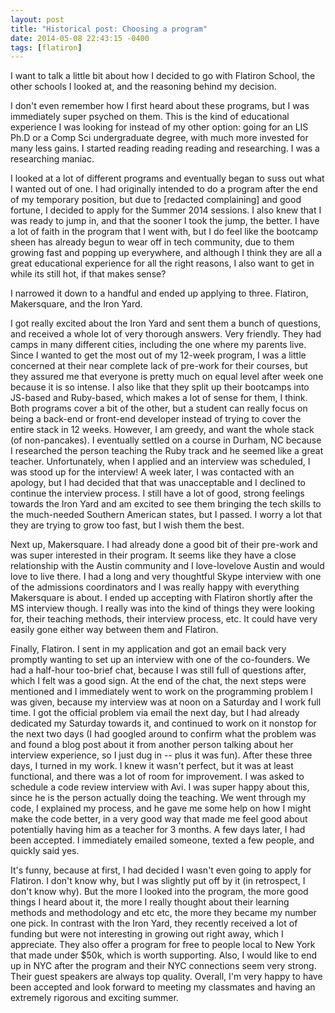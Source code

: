```yaml
---
layout: post
title: "Historical post: Choosing a program"
date: 2014-05-08 22:43:15 -0400
tags: [flatiron]
---
```


I want to talk a little bit about how I decided to go with Flatiron School, the other schools I looked at, and the reasoning behind my decision.

I don't even remember how I first heard about these programs, but I was immediately super psyched on them. This is the kind of educational experience I was looking for instead of my other option: going for an LIS Ph.D or a Comp Sci undergraduate degree, with much more invested for many less gains. I started reading reading reading and researching. I was a researching maniac. 

I looked at a lot of different programs and eventually began to suss out what I wanted out of one. I had originally intended to do a program after the end of my temporary position, but due to [redacted complaining] and good fortune, I decided to apply for the Summer 2014 sessions. I also knew that I was ready to jump in, and that the sooner I took the jump, the better. I have a lot of faith in the program that I went with, but I do feel like the bootcamp sheen has already begun to wear off in tech community, due to them growing fast and popping up everywhere, and although I think they are all a great educational experience for all the right reasons, I also want to get in while its still hot, if that makes sense? 

I narrowed it down to a handful and ended up applying to three. Flatiron, Makersquare, and the Iron Yard.

I got really excited about the Iron Yard and sent them a bunch of questions, and received a whole lot of very thorough answers. Very friendly. They had camps in many different cities, including the one where my parents live. Since I wanted to get the most out of my 12-week program, I was a little concerned at their near complete lack of pre-work for their courses, but they assured me that everyone is pretty much on equal level after week one because it is so intense. I also like that they split up their bootcamps into JS-based and Ruby-based, which makes a lot of sense for them, I think. Both programs cover a bit of the other, but a student can really focus on being a back-end or front-end developer instead of trying to cover the entire stack in 12 weeks. However, I am greedy, and want the whole stack (of non-pancakes). I eventually settled on a course in Durham, NC because I researched the person teaching the Ruby track and he seemed like a great teacher. Unfortunately, when I applied and an interview was scheduled, I was stood up for the interview! A week later, I was contacted with an apology, but I had decided that that was unacceptable and I declined to continue the interview process. I still have a lot of good, strong feelings towards the Iron Yard and am excited to see them bringing the tech skills to the much-needed Southern American states, but I passed. I worry a lot that they are trying to grow too fast, but I wish them the best.

Next up, Makersquare. I had already done a good bit of their pre-work and was super interested in their program. It seems like they have a close relationship with the Austin community and I love-lovelove Austin and would love to live there. I had a long and very thoughtful Skype interview with one of the admissions coordinators and I was really happy with everything Makersquare is about. I ended up accepting with Flatiron shortly after the MS interview though. I really was into the kind of things they were looking for, their teaching methods, their interview process, etc. It could have very easily gone either way between them and Flatiron.

Finally, Flatiron. I sent in my application and got an email back very promptly wanting to set up an interview with one of the co-founders. We had a half-hour too-brief chat, because I was still full of questions after, which I felt was a good sign. At the end of the chat, the next steps were mentioned and I immediately went to work on the programming problem I was given, because my interview was at noon on a Saturday and I work full time. I got the official problem via email the next day, but I had already dedicated my Saturday towards it, and continued to work on it nonstop for the next two days (I had googled around to confirm what the problem was and found a blog post about it from another person talking about her interview experience, so I just dug in -- plus it was fun). After these three days, I turned in my work. I knew it wasn't perfect, but it was at least functional, and there was a lot of room for improvement. I was asked to schedule a code review interview with Avi. I was super happy about this, since he is the person actually doing the teaching. We went through my code, I explained my process, and he gave me some help on how I might make the code better, in a very good way that made me feel good about potentially having him as a teacher for 3 months. A few days later, I had been accepted. I immediately emailed someone, texted a few people, and quickly said yes. 

It's funny, because at first, I had decided I wasn't even going to apply for Flatiron. I don't know why, but I was slightly put off by it (in retrospect, I don't know why). But the more I looked into the program, the more good things I heard about it, the more I really thought about their learning methods and methodology and etc etc, the more they became my number one pick. In contrast with the Iron Yard, they recently received a lot of funding but were not interesting in growing out right away, which I appreciate. They also offer a program for free to people local to New York that made under $50k, which is worth supporting. Also, I would like to end up in NYC after the program and their NYC connections seem very strong. Their guest speakers are always top quality. Overall, I'm very happy to have been accepted and look forward to meeting my classmates and having an extremely rigorous and exciting summer.